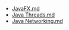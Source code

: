 - [JavaFX.md](JavaFX.md)
- [Java Threads.md](Java%20Threads.md)
- [Java Networking.md](Java%20Networking.md)